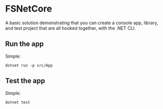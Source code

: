 # FSNetCore

A basic solution demonstrating that you can create a console app, library, and test project that are all hooked together, with the .NET CLI.

## Run the app

Simple:

```console
dotnet run -p src/App
```

## Test the app

Simple:

```console
dotnet test
```